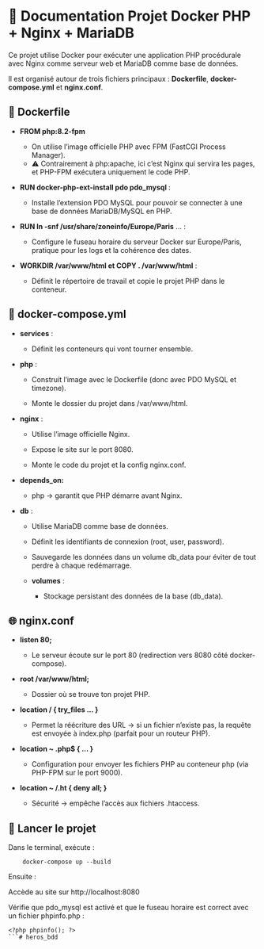 # 📘 Documentation Projet Docker PHP + Nginx + MariaDB

Ce projet utilise Docker pour exécuter une application PHP procédurale avec Nginx comme serveur web et MariaDB comme base de données.


Il est organisé autour de trois fichiers principaux : **Dockerfile**, **docker-compose.yml** et **nginx.conf**.

## 🐘 Dockerfile

* **FROM php:8.2-fpm** 
    * On utilise l’image officielle PHP avec FPM (FastCGI Process Manager).  
    * ⚠️ Contrairement à php:apache, ici c’est Nginx qui servira les pages, et PHP-FPM exécutera uniquement le code PHP.


* **RUN docker-php-ext-install pdo pdo_mysql** :  
    * Installe l’extension PDO MySQL pour pouvoir se connecter à une base de données MariaDB/MySQL en PHP.  


* **RUN ln -snf /usr/share/zoneinfo/Europe/Paris** ... :  
    * Configure le fuseau horaire du serveur Docker sur Europe/Paris, pratique pour les logs et la cohérence des dates.  


* **WORKDIR /var/www/html et COPY . /var/www/html** :  
    * Définit le répertoire de travail et copie le projet PHP dans le conteneur.  


## 🐳 docker-compose.yml

* **services** : 
    * Définit les conteneurs qui vont tourner ensemble.  
  

* **php** :

    * Construit l’image avec le Dockerfile (donc avec PDO MySQL et timezone).

    * Monte le dossier du projet dans /var/www/html.
  

* **nginx** :

    * Utilise l’image officielle Nginx.

    * Expose le site sur le port 8080.

    * Monte le code du projet et la config nginx.conf.


* **depends_on:** 
    * php → garantit que PHP démarre avant Nginx.
  

* **db** :

    * Utilise MariaDB comme base de données.

    * Définit les identifiants de connexion (root, user, password).

    * Sauvegarde les données dans un volume db_data pour éviter de tout perdre à chaque redémarrage.


  * **volumes** :
    * Stockage persistant des données de la base (db_data).


## 🌐 nginx.conf

* **listen 80;** 
    * Le serveur écoute sur le port 80 (redirection vers 8080 côté docker-compose).


* **root /var/www/html;** 
    * Dossier où se trouve ton projet PHP.


* **location / { try_files ... }** 
    * Permet la réécriture des URL → si un fichier n’existe pas, la requête est envoyée à index.php (parfait pour un routeur PHP).


* **location ~ \.php$ { ... }**
    * Configuration pour envoyer les fichiers PHP au conteneur php (via PHP-FPM sur le port 9000).


* **location ~ /\.ht { deny all; }**
    * Sécurité → empêche l’accès aux fichiers .htaccess.

## 🚀 Lancer le projet

Dans le terminal, exécute :
```
    docker-compose up --build
```
Ensuite :

Accède au site sur http://localhost:8080

Vérifie que pdo_mysql est activé et que le fuseau horaire est correct avec un fichier phpinfo.php :
```
<?php phpinfo(); ?>
```# heros_bdd
